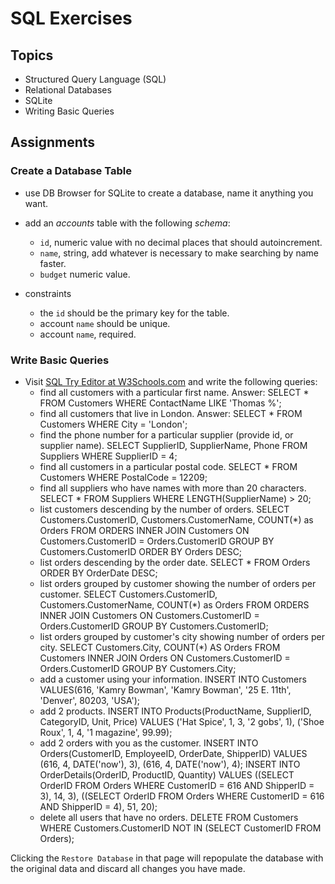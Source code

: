 # SQL Exercises

## Topics

- Structured Query Language (SQL)
- Relational Databases
- SQLite
- Writing Basic Queries

## Assignments

### Create a Database Table

- use DB Browser for SQLite to create a database, name it anything you want.
- add an _accounts_ table with the following _schema_:

  - `id`, numeric value with no decimal places that should autoincrement.
  - `name`, string, add whatever is necessary to make searching by name faster.
  - `budget` numeric value.

- constraints
  - the `id` should be the primary key for the table.
  - account `name` should be unique.
  - account `name`, required.

### Write Basic Queries

- Visit [SQL Try Editor at W3Schools.com](https://www.w3schools.com/Sql/tryit.asp?filename=trysql_select_top) and write the following queries:
  - find all customers with a particular first name. Answer: SELECT * FROM Customers WHERE ContactName LIKE 'Thomas %';
  - find all customers that live in London. Answer: SELECT * FROM Customers WHERE City = 'London';
  - find the phone number for a particular supplier (provide id, or supplier name). SELECT SupplierID, SupplierName, Phone FROM Suppliers WHERE SupplierID = 4;
  - find all customers in a particular postal code. SELECT * FROM Customers WHERE PostalCode = 12209;
  - find all suppliers who have names with more than 20 characters. SELECT * FROM Suppliers WHERE LENGTH(SupplierName) > 20;
  - list customers descending by the number of orders. SELECT Customers.CustomerID, Customers.CustomerName, COUNT(*) as Orders FROM ORDERS INNER JOIN Customers ON Customers.CustomerID = Orders.CustomerID GROUP BY Customers.CustomerID ORDER BY Orders DESC;
  - list orders descending by the order date. SELECT * FROM Orders ORDER BY OrderDate DESC;
  - list orders grouped by customer showing the number of orders per customer. SELECT Customers.CustomerID, Customers.CustomerName, COUNT(*) as Orders FROM ORDERS INNER JOIN Customers ON Customers.CustomerID = Orders.CustomerID GROUP BY Customers.CustomerID;
  - list orders grouped by customer's city showing number of orders per city. SELECT Customers.City, COUNT(*) AS Orders FROM Customers INNER JOIN Orders ON Customers.CustomerID = Orders.CustomerID GROUP BY Customers.City;
  - add a customer using your information. INSERT INTO Customers VALUES(616, 'Kamry Bowman', 'Kamry Bowman', '25 E. 11th', 'Denver', 80203, 'USA');
  - add 2 products. INSERT INTO Products(ProductName, SupplierID, CategoryID, Unit, Price) VALUES ('Hat Spice', 1, 3, '2 gobs', 1), ('Shoe Roux', 1, 4, '1 magazine', 99.99);
  - add 2 orders with you as the customer.
  INSERT INTO Orders(CustomerID, EmployeeID, OrderDate, ShipperID) VALUES (616, 4, DATE('now'), 3), (616, 4, DATE('now'), 4);
  INSERT INTO OrderDetails(OrderID, ProductID, Quantity) VALUES ((SELECT OrderID FROM Orders WHERE CustomerID = 616 AND ShipperID = 3), 14, 3), ((SELECT OrderID FROM Orders WHERE CustomerID = 616 AND ShipperID = 4), 51, 20);
  - delete all users that have no orders. DELETE FROM Customers WHERE Customers.CustomerID NOT IN (SELECT CustomerID FROM Orders);

Clicking the `Restore Database` in that page will repopulate the database with the original data and discard all changes you have made.
